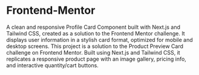 # Frontend-Mentor
A clean and responsive Profile Card Component built with Next.js and Tailwind CSS, created as a solution to the Frontend Mentor challenge. It displays user information in a stylish card format, optimized for mobile and desktop screens.
This project is a solution to the Product Preview Card challenge on Frontend Mentor. Built using Next.js and Tailwind CSS, it replicates a responsive product page with an image gallery, pricing info, and interactive quantity/cart buttons.
